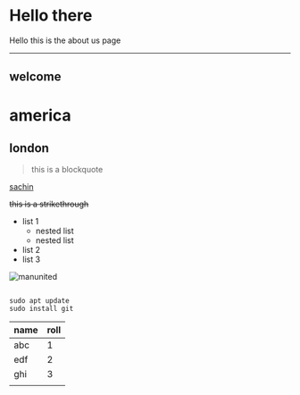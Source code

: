 # Hello there

Hello this is the about us page

-----

welcome
---

# america

## london

>this is a blockquote

[sachin](https://en.wikipedia.org/wiki/Sachin_Tendulkar)

~~this is a strikethrough~~

* list 1
  * nested list
  * nested list
* list 2
* list 3


![manunited](https://upload.wikimedia.org/wikipedia/en/7/7a/Manchester_United_FC_crest.svg)


```

sudo apt update
sudo install git

```

<!-- tables -->

| name | roll  |
|----- | ----- |
|  abc |   1   |
|  edf |   2   |
|  ghi |   3   |
|      |       |